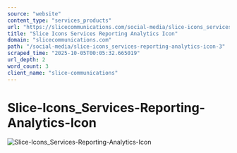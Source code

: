 ```yaml
---
source: "website"
content_type: "services_products"
url: "https://slicecommunications.com/social-media/slice-icons_services-reporting-analytics-icon-3"
title: "Slice Icons Services Reporting Analytics Icon"
domain: "slicecommunications.com"
path: "/social-media/slice-icons_services-reporting-analytics-icon-3"
scraped_time: "2025-10-05T00:05:32.665019"
url_depth: 2
word_count: 3
client_name: "slice-communications"
---
```


# Slice-Icons_Services-Reporting-Analytics-Icon

![Slice-Icons_Services-Reporting-Analytics-Icon](https://slicecommunications.com/wp-content/uploads/2021/10/Slice-Icons_Services-Reporting-Analytics-Icon.png)
